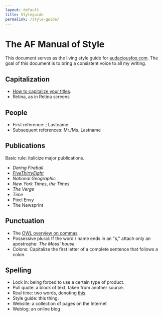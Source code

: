 ```yaml
---
layout: default
title: Styleguide
permalink: /style-guide/
---
```

# The AF Manual of Style

This document serves as the living style guide for [audaciousfox.com](http://audaciousfox.com). The goal of this document is to bring a consistent voice to all my writing.

## Capitalization

- [How to capitalize your titles](http://titlecapitalization.com).
- Retina, as in Retina screens

## People

- First reference: ; Lastname
- Subsequent references: Mr./Ms. Lastname

## Publications

Basic rule: italicize major publications.

- _Daring Fireball_
- [_FiveThirtyEight_](http://fivethirtyeight.com)
- _National Geographic_
-  _New York Times_, _the Times_
- _The Verge_
- _Time_
- Pixel Envy
- The Newsprint

## Punctuation

- The [OWL overview on commas](https://owl.english.purdue.edu/owl/owlprint/607/).
- Possessive plural: If the word / name ends in an "s," attach only an apostrophe: _The Moss' house._
- Colons: Capitalize the first letter of a complete sentence that follows a colon. 

## Spelling

- Lock in: being forced to use a certain type of product. 
- Pull quote: a block of text, taken from another source. 
- Real time: two words, denoting [this](https://en.wikipedia.org/wiki/Real-time). 
- Style guide: this thing. 
- Website: a collection of pages on the Internet
- Weblog: an online blog

